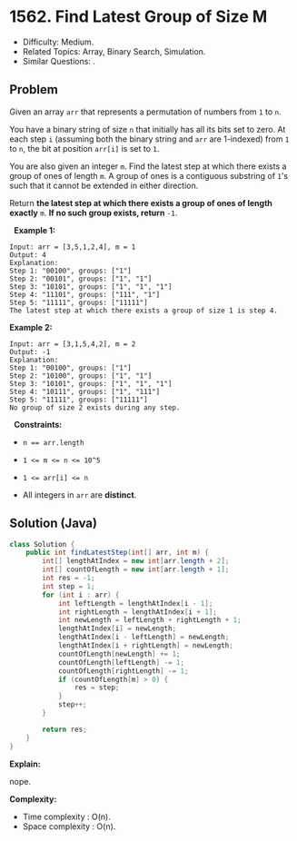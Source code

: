 # 1562. Find Latest Group of Size M

- Difficulty: Medium.
- Related Topics: Array, Binary Search, Simulation.
- Similar Questions: .

## Problem

Given an array ```arr``` that represents a permutation of numbers from ```1``` to ```n```.

You have a binary string of size ```n``` that initially has all its bits set to zero. At each step ```i``` (assuming both the binary string and ```arr``` are 1-indexed) from ```1``` to ```n```, the bit at position ```arr[i]``` is set to ```1```.

You are also given an integer ```m```. Find the latest step at which there exists a group of ones of length ```m```. A group of ones is a contiguous substring of ```1```'s such that it cannot be extended in either direction.

Return **the latest step at which there exists a group of ones of length **exactly**** ```m```. **If no such group exists, return** ```-1```.

 
**Example 1:**

```
Input: arr = [3,5,1,2,4], m = 1
Output: 4
Explanation: 
Step 1: "00100", groups: ["1"]
Step 2: "00101", groups: ["1", "1"]
Step 3: "10101", groups: ["1", "1", "1"]
Step 4: "11101", groups: ["111", "1"]
Step 5: "11111", groups: ["11111"]
The latest step at which there exists a group of size 1 is step 4.
```

**Example 2:**

```
Input: arr = [3,1,5,4,2], m = 2
Output: -1
Explanation: 
Step 1: "00100", groups: ["1"]
Step 2: "10100", groups: ["1", "1"]
Step 3: "10101", groups: ["1", "1", "1"]
Step 4: "10111", groups: ["1", "111"]
Step 5: "11111", groups: ["11111"]
No group of size 2 exists during any step.
```

 
**Constraints:**


	
- ```n == arr.length```
	
- ```1 <= m <= n <= 10^5```
	
- ```1 <= arr[i] <= n```
	
- All integers in ```arr``` are **distinct**.



## Solution (Java)

```java
class Solution {
    public int findLatestStep(int[] arr, int m) {
        int[] lengthAtIndex = new int[arr.length + 2];
        int[] countOfLength = new int[arr.length + 1];
        int res = -1;
        int step = 1;
        for (int i : arr) {
            int leftLength = lengthAtIndex[i - 1];
            int rightLength = lengthAtIndex[i + 1];
            int newLength = leftLength + rightLength + 1;
            lengthAtIndex[i] = newLength;
            lengthAtIndex[i - leftLength] = newLength;
            lengthAtIndex[i + rightLength] = newLength;
            countOfLength[newLength] += 1;
            countOfLength[leftLength] -= 1;
            countOfLength[rightLength] -= 1;
            if (countOfLength[m] > 0) {
                res = step;
            }
            step++;
        }

        return res;
    }
}
```

**Explain:**

nope.

**Complexity:**

* Time complexity : O(n).
* Space complexity : O(n).
